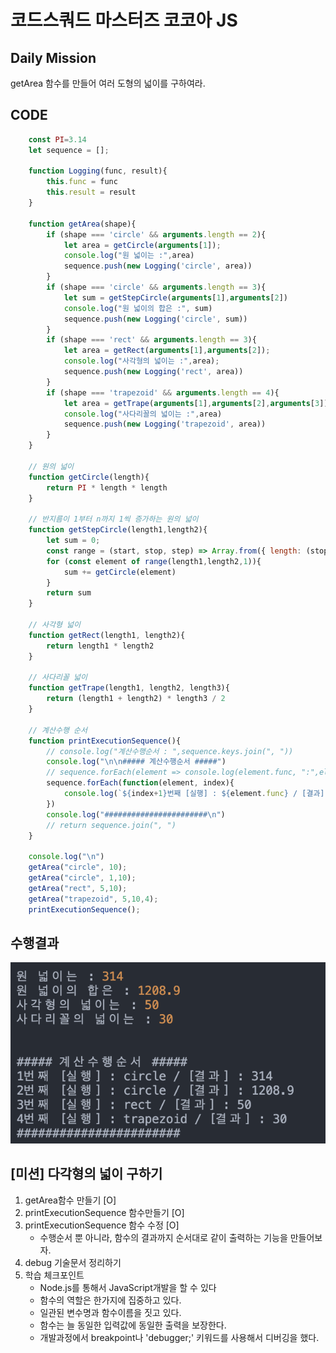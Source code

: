 # 코드스쿼드 마스터즈 코코아 JS


## Daily Mission
getArea 함수를 만들어 여러 도형의 넓이를 구하여라.

## CODE
``` javascript
    const PI=3.14
    let sequence = [];

    function Logging(func, result){
        this.func = func
        this.result = result
    }

    function getArea(shape){
        if (shape === 'circle' && arguments.length == 2){
            let area = getCircle(arguments[1]);
            console.log("원 넓이는 :",area)
            sequence.push(new Logging('circle', area))
        }
        if (shape === 'circle' && arguments.length == 3){
            let sum = getStepCircle(arguments[1],arguments[2])
            console.log("원 넓이의 합은 :", sum)
            sequence.push(new Logging('circle', sum))
        }
        if (shape === 'rect' && arguments.length == 3){
            let area = getRect(arguments[1],arguments[2]);
            console.log("사각형의 넓이는 :",area);
            sequence.push(new Logging('rect', area))
        }
        if (shape === 'trapezoid' && arguments.length == 4){
            let area = getTrape(arguments[1],arguments[2],arguments[3])
            console.log("사다리꼴의 넓이는 :",area)
            sequence.push(new Logging('trapezoid', area))
        }
    }

    // 원의 넓이
    function getCircle(length){
        return PI * length * length
    }

    // 반지름이 1부터 n까지 1씩 증가하는 원의 넓이
    function getStepCircle(length1,length2){
        let sum = 0;
        const range = (start, stop, step) => Array.from({ length: (stop - start) / step + 1}, (_, i) => start + (i * step));
        for (const element of range(length1,length2,1)){
            sum += getCircle(element)
        }
        return sum
    }

    // 사각형 넓이
    function getRect(length1, length2){
        return length1 * length2
    }

    // 사다리꼴 넓이
    function getTrape(length1, length2, length3){
        return (length1 + length2) * length3 / 2
    }

    // 계산수행 순서
    function printExecutionSequence(){
        // console.log("계산수행순서 : ",sequence.keys.join(", ")) 
        console.log("\n\n##### 계산수행순서 #####")
        // sequence.forEach(element => console.log(element.func, ":",element.result))
        sequence.forEach(function(element, index){
            console.log(`${index+1}번째 [실행] : ${element.func} / [결과] : ${element.result}`)
        })
        console.log("#######################\n")
        // return sequence.join(", ")
    }

    console.log("\n")
    getArea("circle", 10);
    getArea("circle", 1,10);
    getArea("rect", 5,10);
    getArea("trapezoid", 5,10,4);
    printExecutionSequence();
```

## 수행결과
![](img1.png)


## [미션] 다각형의 넓이 구하기
1. getArea함수 만들기 [O]
2. printExecutionSequence 함수만들기 [O]
3. printExecutionSequence 함수 수정 [O]
    - 수행순서 뿐 아니라, 함수의 결과까지 순서대로 같이 출력하는 기능을 만들어보자.
4. debug 기술문서 정리하기
5. 학습 체크포인트
    - Node.js를 통해서 JavaScript개발을 할 수 있다
    - 함수의 역할은 한가지에 집중하고 있다.
    - 일관된 변수명과 함수이름을 짓고 있다.
    - 함수는 늘 동일한 입력값에 동일한 출력을 보장한다.
    - 개발과정에서 breakpoint나 'debugger;' 키워드를 사용해서 디버깅을 했다.
